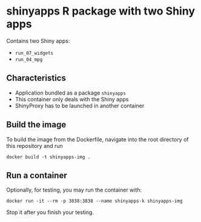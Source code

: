 
# shinyapps R package with two Shiny apps
Contains two Shiny apps:
* `run_07_widgets`
* `run_04_mpg`


## Characteristics
* Application bundled as a package `shinyapps`
* This container only deals with the Shiny apps
* ShinyProxy has to be launched in another container


## Build the image
To build the image from the Dockerfile, navigate into the root directory of this repository and run

```
docker build -t shinyapps-img .
```

## Run a container
Optionally, for testing, you may run the container with:

```
docker run -it --rm -p 3838:3838 --name shinyapps-k shinyapps-img
```

Stop it after you finish your testing.